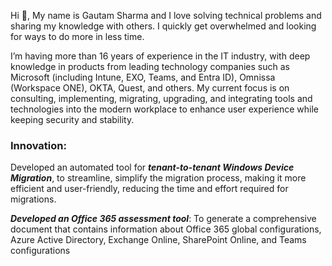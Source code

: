 Hi 👋, My name is Gautam Sharma and I love solving technical problems and sharing my knowledge with others. I quickly get overwhelmed and looking for ways to do more in less time.

I’m having more than 16 years of experience in the IT industry, with deep knowledge in products from leading technology companies such as Microsoft (including Intune, EXO, Teams, and Entra ID), Omnissa (Workspace ONE), OKTA, Quest, and others. My current focus is on consulting, implementing, migrating, upgrading, and integrating tools and technologies into the modern workplace to enhance user experience while keeping security and stability. 

### Innovation: 
Developed an automated tool for ***tenant-to-tenant Windows Device Migration***, to streamline, simplify the migration process, making it more efficient and user-friendly, reducing the time and effort required for migrations.

***Developed an Office 365 assessment tool***: To generate a comprehensive document that contains information about Office 365 global configurations, Azure Active Directory, Exchange Online, SharePoint Online, and Teams configurations


<!--

- 📫 How to reach me: Http://techevangs.com
👋
**ergautamsharma/ergautamsharma** is a ✨ _special_ ✨ repository because its `README.md` (this file) appears on your GitHub profile.

Here are some ideas to get you started:

- 🔭 I’m currently working on ...
- 🌱 I’m currently learning ...
- 👯 I’m looking to collaborate on ...
- 🤔 I’m looking for help with ...
- 💬 Ask me about ...
- 📫 How to reach me: ...
- 😄 Pronouns: ...
- ⚡ Fun fact: ...
-->
